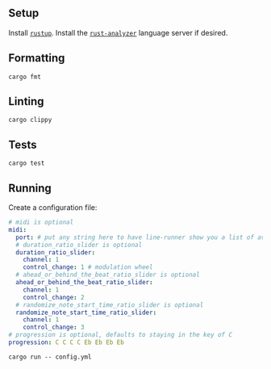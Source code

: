 ## Setup

Install [`rustup`](https://rustup.rs/). Install the [`rust-analyzer`](https://rust-analyzer.github.io) language server if desired.

## Formatting

```shell
cargo fmt
```

## Linting

```shell
cargo clippy
```

## Tests

```shell
cargo test
```

## Running

Create a configuration file:

```yaml
# midi is optional
midi:
  port: # put any string here to have line-runner show you a list of available ports
  # duration_ratio_slider is optional
  duration_ratio_slider:
    channel: 1
    control_change: 1 # modulation wheel
  # ahead_or_behind_the_beat_ratio_slider is optional
  ahead_or_behind_the_beat_ratio_slider:
    channel: 1
    control_change: 2
  # randomize_note_start_time_ratio_slider is optional
  randomize_note_start_time_ratio_slider:
    channel: 1
    control_change: 3
# progression is optional, defaults to staying in the key of C
progression: C C C C Eb Eb Eb Eb
```

```shell
cargo run -- config.yml
```

